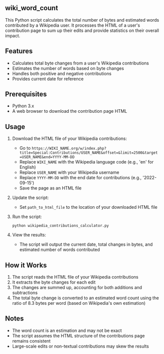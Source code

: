 ## wiki_word_count

This Python script calculates the total number of bytes and estimated words contributed by a Wikipedia user. It processes the HTML of a user's contribution page to sum up their edits and provide statistics on their overall impact.

## Features

- Calculates total byte changes from a user's Wikipedia contributions
- Estimates the number of words based on byte changes
- Handles both positive and negative contributions
- Provides current date for reference

## Prerequisites

- Python 3.x
- A web browser to download the contribution page HTML

## Usage

1. Download the HTML file of your Wikipedia contributions:
   - Go to `https://WIKI_NAME.org/w/index.php?title=Special:Contributions/USER_NAME&offset=&limit=2500&target=USER_NAME&end=YYYY-MM-DD`
   - Replace `WIKI_NAME` with the Wikipedia language code (e.g., 'en' for English)
   - Replace `USER_NAME` with your Wikipedia username
   - Replace `YYYY-MM-DD` with the end date for contributions (e.g., '2022-09-15')
   - Save the page as an HTML file

2. Update the script:
   - Set `path_to_html_file` to the location of your downloaded HTML file

3. Run the script:
   ```
   python wikipedia_contributions_calculator.py
   ```

4. View the results:
   - The script will output the current date, total changes in bytes, and estimated number of words contributed

## How it Works

1. The script reads the HTML file of your Wikipedia contributions
2. It extracts the byte changes for each edit
3. The changes are summed up, accounting for both additions and subtractions
4. The total byte change is converted to an estimated word count using the ratio of 8.3 bytes per word (based on Wikipedia's own estimation)

## Notes

- The word count is an estimation and may not be exact
- The script assumes the HTML structure of the contributions page remains consistent
- Large-scale edits or non-textual contributions may skew the results
